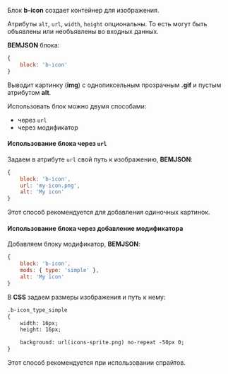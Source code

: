Блок **b-icon** создает контейнер для изображения.

Aтрибуты `alt`, `url`, `width`, `height` опциональны.
То есть могут быть объявлены или необъявлены во входных данных.

**BEMJSON** блока:

```js
{
	block: 'b-icon'
}
```
Выводит картинку (**img**) с однопиксельным прозрачным **.gif** и пустым атрибутом **alt**.

Использовать блок можно двумя способами:
 * через `url`
 * через модификатор

#### Использование блока через `url`

Задаем в атрибуте `url` свой путь к изображению, **BEMJSON**:

```js
{
	block: 'b-icon',
	url: 'my-icon.png',
	alt: 'My icon'
}
```

Этот способ рекомендуется для добавления одиночных картинок.

#### Использование блока через добавление модификатора

Добавляем блоку модификатор, **BEMJSON**:

```js
{
	block: 'b-icon',
	mods: { type: 'simple' },
	alt: 'My icon'
}
```


В **CSS** задаем размеры изображения и путь к нему:

```xml
.b-icon_type_simple
{
    width: 16px;
    height: 16px;

    background: url(icons-sprite.png) no-repeat -50px 0;
}
```

Этот способ рекомендуется при использовании спрайтов.
